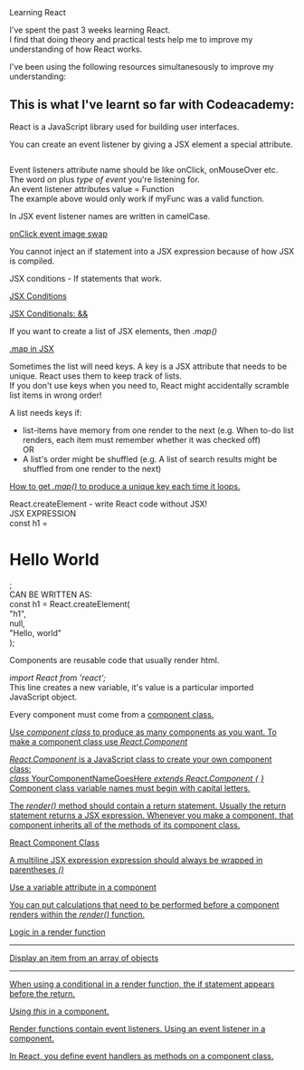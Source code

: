 <div class="blog">
  Learning React
  <p>I've spent the past 3 weeks learning React.<br>
  I find that doing theory and practical tests help me to improve my understanding of how React works.</p>

  <p>I've been using the following resources simultanesously to improve my understanding:



  </p>
  <h2>This is what I've learnt so far with Codeacademy:</h2>

  <p>React is a JavaScript library used for building user interfaces.</p>

  <p>You can create an event listener by giving a JSX element a special attribute.<p>
  <img onClick = {myFunc} />

  <p>Event listeners attribute name should be like onClick, onMouseOver etc.<br>
  The word <em>on</em> plus <em>type of event</em> you're listening for.<br>
  An event listener attributes value = Function<br>
  The example above would only work if myFunc was a valid function.
  </p>

  <p>In JSX event listener names are written in camelCase.</p>

  <a href="https://codepen.io/SundeepToor/pen/JBYgRv" target="_blank">onClick event image swap</a>

  You cannot inject an if statement into a JSX expression because of how JSX is compiled.

  JSX conditions - If statements that work.

  <a href="https://codepen.io/SundeepToor/pen/MBaNRQ" target="_blank">JSX Conditions</a>

  <a href="https://codepen.io/SundeepToor/pen/pZgzRV" target="_blank">JSX Conditionals: &&</a>

  If you want to create a list of JSX elements, then <em>.map()</em>

  <a href="https://codepen.io/SundeepToor/pen/EpPYbB" target="_blank">.map in JSX </a>

  <p>Sometimes the list will need keys. A key is a JSX attribute that needs to be unique.
  React uses them to keep track of lists.<br>
  If you don't use keys when you need to, React might accidentally scramble list items in wrong order!</p>

  <p>A list needs keys if:
  <ul>
  <li>list-items have memory from one render to the next (e.g. When to-do list renders, each item must remember whether it was checked off) </li>
  OR
  <li>A list's order might be shuffled (e.g. A list of search results might be shuffled from one render to the next)</li>
  </ul>
  </p>
  <a href="https://codepen.io/SundeepToor/pen/jpWNRQ" target="_blank">How to get <em>.map()</em> to produce a unique key each time it loops.</a>

  <p>React.createElement - write React code without JSX!<br>
  JSX EXPRESSION<br>
  const h1 = <h1>Hello World</h1>;<br>
  CAN BE WRITTEN AS:<br>
  const h1 = React.createElement(<br>
  "h1",<br>
  null,<br>
  "Hello, world"<br>
  );</p>

  <p>Components are reusable code that usually render html.</p>

  <p><em>import React from 'react';</em><br>
  This line creates a new variable, it's value is a particular imported JavaScript object.</p>

  <p>Every component must come from a <u>component class</ul>.</p>

  <p>Use <em>component class</em> to produce as many components as you want. To make a component 
  class use <em>React.Component</em></p>

  <p><em>React.Component</em> is a JavaScript class to create your own component class:<br>
  <em>class</em> YourComponentNameGoesHere <em>extends React.Component { }</em><br>
  Component class variable names must begin with capital letters.</p>

  <p>The <em>render()</em> method should contain a return statement. Usually the return statement returns  a JSX expression.
  Whenever you make a component, that component inherits all of the methods of its component class.</p>

  <a href="https://codepen.io/SundeepToor/pen/xJZgjq">React Component Class</a>

  <p>A multiline JSX expression expression should always be wrapped in parentheses <em>()</em></p>

  <a href="https://codepen.io/SundeepToor/pen/VBePEQ">Use a variable attribute in a component</a>

  <p>You can put calculations that need to be performed before a component renders within the <em>render()</em> function.</p>

  <a href="https://codepen.io/SundeepToor/pen/ejJvPy">Logic in a render function</a>

  _________________
  <a href="">Display an item from an array of objects</a>
  _________________

  <a href="https://codepen.io/SundeepToor/pen/OwMpYN">When using a conditional in a render function, the if statement appears before the return.</a>

  <a href="https://codepen.io/SundeepToor/pen/OwMpKN">Using <em>this</em> in a component. </a>

  <p>Render functions contain event listeners.
  <a href="https://codepen.io/SundeepToor/pen/ejJWmK">Using an event listener in a component.</a></p>

  In React, you define event handlers as methods on a component class.

</div>
